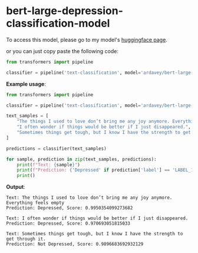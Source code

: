 # bert-large-depression-classification-model
To access this model, please go to my model's [huggingface page](https://huggingface.co/ardavey/bert-large-depression-classification-model/tree/main).

or you can just copy paste the following code:
```python
from transformers import pipeline

classifier = pipeline('text-classification', model='ardavey/bert-large-depression-classification-model')
```

**Example usage**:
```python
from transformers import pipeline

classifier = pipeline('text-classification', model='ardavey/bert-large-depression-classification-model')

text_samples = [
    "The things I used to love don’t bring me any joy anymore. Everything feels empty",
    "I often wonder if things would be better if I just disappeared.",
    "Sometimes things get tough, but I know I have the strength to get through it."
]

predictions = classifier(text_samples)

for sample, prediction in zip(text_samples, predictions):
    print(f"Text: {sample}")
    print(f"Prediction: {'Depressed' if prediction['label'] == 'LABEL_1' else 'Not Depressed'}, Score: {prediction['score']}")
    print()
```

**Output**:
```
Text: The things I used to love don’t bring me any joy anymore. Everything feels empty
Prediction: Depressed, Score: 0.9950354099273682

Text: I often wonder if things would be better if I just disappeared.
Prediction: Depressed, Score: 0.970693051815033

Text: Sometimes things get tough, but I know I have the strength to get through it.
Prediction: Not Depressed, Score: 0.9896683692932129
```
